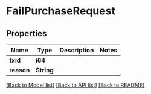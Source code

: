 # FailPurchaseRequest

## Properties

Name | Type | Description | Notes
------------ | ------------- | ------------- | -------------
**txid** | **i64** |  | 
**reason** | **String** |  | 

[[Back to Model list]](../README.md#documentation-for-models) [[Back to API list]](../README.md#documentation-for-api-endpoints) [[Back to README]](../README.md)



